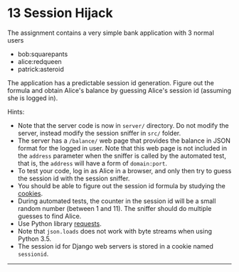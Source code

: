 
# 13 Session Hijack

<p>The assignment contains a very simple bank application with 3 normal users</p><ul>
<li>bob:squarepants</li>
<li>alice:redqueen</li>
<li>patrick:asteroid</li>
</ul><p>The application has a predictable session id generation.
Figure out the formula and obtain Alice's balance by guessing Alice's session id (assuming she is logged in).</p><p>Hints:</p><ul>
<li>Note that the server code is now in <code class="language-text">server/</code> directory. Do not modify the server, instead modify the session sniffer in <code class="language-text">src/</code> folder.</li>
<li>The server has a <code class="language-text">/balance/</code> web page that provides the balance in JSON format for the logged in user. Note that this web page is not included in the
<code class="language-text">address</code> parameter when the sniffer is called by the automated test, that is, the <code class="language-text">address</code> will have a form of <code class="language-text">domain:port</code>.</li>
<li>To test your code, log in as Alice in a browser, and only then try to guess the session id with the session sniffer.</li>
<li>You should be able to figure out the session id formula by studying the <a href="https://developers.google.com/web/tools/chrome-devtools/storage/cookies" target="_blank" rel="noopener noreferrer">cookies</a>.</li>
<li>During automated tests, the counter in the session id will be a small random number (between 1 and 11). The sniffer should do multiple guesses to find Alice.</li>
<li>Use Python library <a href="https://www.w3schools.com/python/ref_requests_get.asp" target="_blank" rel="noopener noreferrer">requests</a>.</li>
<li>Note that <code class="language-text">json.loads</code> does not work with byte streams when using Python 3.5. </li>
<li>The session id for Django web servers is stored in a cookie named <code class="language-text">sessionid</code>.</li>
</ul>

---


